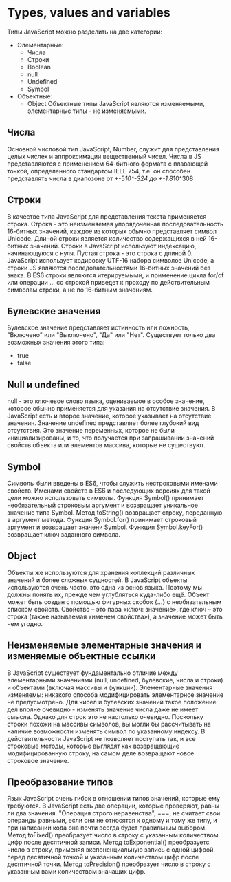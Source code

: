 # Types, values and variables
Типы JavaScript можно разделить на две категории:
- Элементарные:
	- Числа
	- Строки
	- Boolean
	- null
	- Undefined
	- Symbol
- Объектные:
	- Object
Объектные типы JavaScript являются изменяемыми, элементарные типы - не изменяемыми.

## Числа
Основной числовой тип JavaScript, Number, служит для представления целых числех и аппроксимации вещественный чисел.
Числа в JS представляются с применением 64-битного формата с плавающей точкой, определенного стандартом IEEE 754, т.е. он способен представлять числа в диапозоне от +-5*10^-324 до +-1.8*10^308

## Строки
В качестве типа JavaScript для представления текста применяется строка. Строка - это неизменяемая упорядоченная последовательность 16-битных значений, каждое из которых обычно представляет символ Unicode.
Длиной строки является количество содержащихся в ней 16-битных значений. Строки в JavaScript используют индексацию, начинающуюся с нуля. Пустая строка - это строка с длиной 0.
JavaScript использует кодировку UTF-16 набора символов Unicode, а строки JS являются последовательностями 16-битных значений без знака. В ES6 строки являются итерируемыми, и применение цикла for/of или операции ... со строкой приведет к проходу по действительным символам строки, а не по 16-битным значениям.

## Булевские значения
Булевское значение представляет истинность или ложность, "Включено" или "Выключено", "Да" или "Нет". Существует только два возможных значения этого типа:
- true
- false

## Null и undefined
null - это ключевое слово языка, оцениваемое в особое значение, которое обычно применяется для указания на отсутствие значения.
В JavaScript есть и второе значение, которое указывает на отсутствие значения. Значение undefined представляет более глубокий вид отсутствия. Это значение переменных, которое не были инициализированы, и то, что получается при запрашивании значений свойств объекта или элементов массива, которые не существуют.

## Symbol
Символы были введены в ES6, чтобы служить нестроковыми именами свойств. Именами свойств в ES6 и последующих версиях для такой цели можно использовать символы.
Функция Symbol() принимает необязательный строковым аргумент и возвращает уникальное значение типа Symbol.
Метод toString() возвращает строку, переданную в аргумент метода.
Функция Symbol.for() принимает строковый аргумент и возвращает значени Symbol.
Функция Symbol.keyFor() возвращает ключ заданного символа.

## Object
Объекты же используются для хранения коллекций различных значений и более сложных сущностей. В JavaScript объекты используются очень часто, это одна из основ языка. Поэтому мы должны понять их, прежде чем углубляться куда-либо ещё.
Объект может быть создан с помощью фигурных скобок {…} с необязательным списком свойств. Свойство – это пара «ключ: значение», где ключ – это строка (также называемая «именем свойства»), а значение может быть чем угодно.

## Неизменяемые элементарные значения и изменяемые объектные ссылки
В JavaScript существует фундаментально отличие между элементарными значениями (null, undefined, булевские, числа и строки) и объектами (включая массивы и функции).
Элементарные значения изменяемы: никакого способа модифицировать элементарное значение не предусмотрено. Для чисел и булевских значений такое положение дел вполне очевидно - изменять значение числа даже не имеет смысла. Однако для строк это не настолько очевидно. Поскольку строки похожи на массивы символов, вы могли бы рассчитывать на наличие возможности изменять символ по указанному индексу. В действительности JavaScript не позволяет поступать так, и все строковые методы, которые выглядят как возвращающие модифицированную строку, на самом деле возвращают новое строковое значение.

## Преобразование типов
Язык JavaScript очень гибок в отношении типов значений, которые ему требуются. В JavaScript есть две операции, которые проверяют, равны ли два значения.
"Операция строго неравенства", ===, не считает свои операнды равными, если они не относятся к одному и тому же типу, и при написании кода она почти всегда будет правильным выбором.
Метод toFixed() преобразует число в строку с указанным количеством цифр после десятичной записи.
Метод toExponential() преобразуетс число в строку, применяя экспоненциальную запись с одной цифрой перед десятичной точкой и указанным количеством цифр после десятичной точки.
Метод toPrecision() преобразует число в строку с указанным вами количеством значащих цифр.
